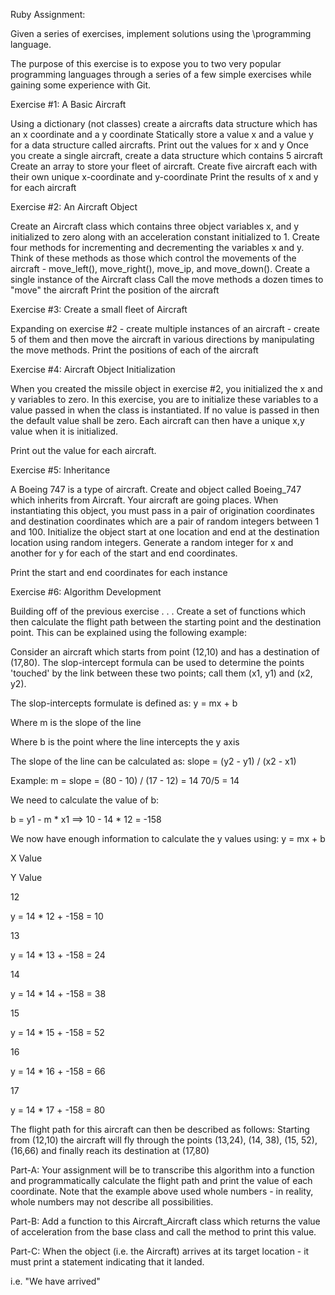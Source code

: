 Ruby Assignment:

Given a series of exercises, implement solutions using the \programming language.

The purpose of this exercise is to expose you to two very popular programming languages through a series of a few simple exercises while gaining some experience with Git.

Exercise #1: A Basic Aircraft

Using a dictionary (not classes) create a aircrafts data structure which has an x coordinate and a y coordinate Statically store a value x and a value y for a data structure called aircrafts. Print out the values for x and y Once you create a single aircraft, create a data structure which contains 5 aircraft Create an array to store your fleet of aircraft. Create five aircraft each with their own unique x-coordinate and y-coordinate Print the results of x and y for each aircraft

Exercise #2: An Aircraft Object

Create an Aircraft class which contains three object variables x, and y initialized to zero along with an acceleration constant initialized to 1. Create four methods for incrementing and decrementing the variables x and y. Think of these methods as those which control the movements of the aircraft - move_left(), move_right(), move_ip, and move_down(). Create a single instance of the Aircraft class Call the move methods a dozen times to "move" the aircraft Print the position of the aircraft

Exercise #3: Create a small fleet of Aircraft

Expanding on exercise #2 - create multiple instances of an aircraft - create 5 of them and then move the aircraft in various directions by manipulating the move methods. Print the positions of each of the aircraft

Exercise #4: Aircraft Object Initialization

When you created the missile object in exercise #2, you initialized the x and y variables to zero. In this exercise, you are to initialize these variables to a value passed in when the class is instantiated. If no value is passed in then the default value shall be zero. Each aircraft can then have a unique x,y value when it is initialized.

Print out the value for each aircraft.

Exercise #5: Inheritance

A Boeing 747 is a type of aircraft. Create and object called Boeing_747 which inherits from Aircraft. Your aircraft are going places. When instantiating this object, you must pass in a pair of origination coordinates and destination coordinates which are a pair of random integers between 1 and 100. Initialize the object start at one location and end at the destination location using random integers. Generate a random integer for x and another for y for each of the start and end coordinates.

Print the start and end coordinates for each instance

Exercise #6: Algorithm Development

Building off of the previous exercise . . . Create a set of functions which then calculate the flight path between the starting point and the destination point. This can be explained using the following example:

Consider an aircraft which starts from point (12,10) and has a destination of (17,80). The slop-intercept formula can be used to determine the points 'touched' by the link between these two points; call them (x1, y1) and (x2, y2).

The slop-intercepts formulate is defined as: y = mx + b

Where m is the slope of the line

Where b is the point where the line intercepts the y axis

The slope of the line can be calculated as: slope = (y2 - y1) / (x2 - x1)

Example: m = slope = (80 - 10) / (17 - 12) = 14 70/5 = 14

We need to calculate the value of b:

b = y1 - m * x1 ==> 10 - 14 * 12 = -158

We now have enough information to calculate the y values using: y = mx + b

X Value

Y Value

12

y = 14 * 12 + -158 = 10

13

y = 14 * 13 + -158 = 24

14

y = 14 * 14 + -158 = 38

15

y = 14 * 15 + -158 = 52

16

y = 14 * 16 + -158 = 66

17

y = 14 * 17 + -158 = 80

The flight path for this aircraft can then be described as follows: Starting from (12,10) the aircraft will fly through the points (13,24), (14, 38), (15, 52), (16,66) and finally reach its destination at (17,80)

Part-A: Your assignment will be to transcribe this algorithm into a function and programmatically calculate the flight path and print the value of each coordinate. Note that the example above used whole numbers - in reality, whole numbers may not describe all possibilities.

Part-B: Add a function to this Aircraft_Aircraft class which returns the value of acceleration from the base class and call the method to print this value.

Part-C: When the object (i.e. the Aircraft) arrives at its target location - it must print a statement indicating that it landed.

i.e. "We have arrived"
